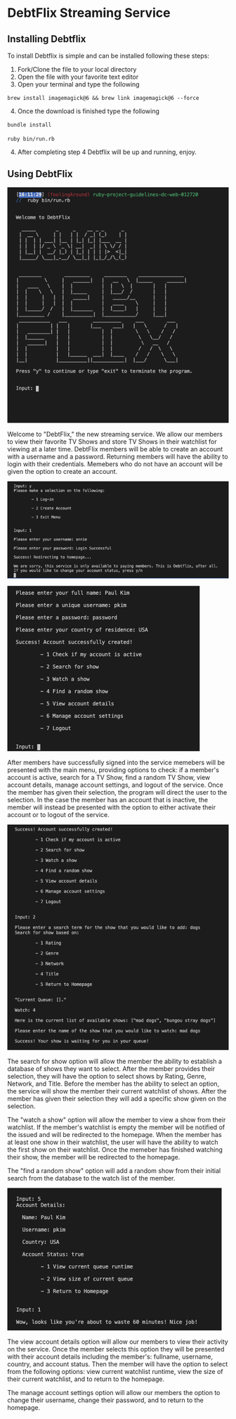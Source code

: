 # DebtFlix Streaming Service

## Installing Debtflix

To install Debtflix is simple and can be installed following these steps:

  1. Fork/Clone the file to your local directory
  2. Open the file with your favorite text editor
  3. Open your terminal and type the following
  ```
  brew install imagemagick@6 && brew link imagemagick@6 --force
  ```
  4. Once the download is finished type the following
  ```
  bundle install

  ruby bin/run.rb
  ```
  4. After completing step 4 Debtflix will be up and running, enjoy.

## Using DebtFlix

![DebtFlix Startup](/img/debtflixStart.png)

Welcome to "DebtFlix," the new streaming service. We allow our members to view their favorite TV Shows and store TV Shows in their watchlist for viewing at a later time. DebtFlix members will be able to create an account with a username and a password. Returning members will have the ability to login with their credentials. Memebers who do not have an account will be given the option to create an account.

![Debtflix Login](/img/debtflixLogin.png)

![Debtflix Create Account](/img/debtflixCreateAccount.png)

After members have successfully signed into the service memebers will be presented with the main menu, providing options to check: if a member's account is active, search for a TV Show, find a random TV Show, view account details, manage account settings, and logout of the service. Once the member has given their selection, the program will direct the user to the selection. In the case the member has an account that is inactive, the member will instead be presented with the option to either activate their account or to logout of the service.

![Debtflix Create Account](/img/debtflixSearchShow.png)

The search for show option will allow the member the ability to establish a database of shows they want to select. After the member provides their selection, they will have the option to select shows by Rating, Genre, Network, and Title. Before the member has the ability to select an option, the service will show the member their current watchlist of shows. After the member has given their selection they will add a specific show given on the selection.

The "watch a show" option will allow the member to view a show from their watchlist. If the member's watchlist is empty the member will be notified of the issued and will be redirected to the homepage. When the member has at least one show in their watchlist, the user will have the ability to watch the first show on their watchlist. Once the memeber has finished watching their show, the member will be redirected to the homepage. 

The "find a random show" option will add a random show from their initial search from the database to the watch list of the member. 

![Debtflix Create Account](/img/debtflixAccountDetails.png)

The view account details option will allow our members to view their activity on the service. Once the member selects this option they will be presented with their account details including the member's: fullname, username, country, and account status. Then the member will have the option to select from the following options: view current watchlist runtime, view the size of their current watchlist, and to return to the homepage.

The manage account settings option will allow our members the option to change their username, change their password, and to return to the homepage.

